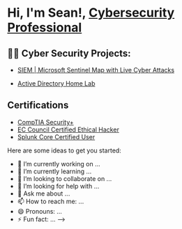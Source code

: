 <h1>Hi, I'm Sean!, <a href="https://www.linkedin.com/in/sean-clancy88/">Cybersecurity Professional</a>

<h2>👨‍💻 Cyber Security Projects:</h2>

  - [SIEM | Microsoft Sentinel Map with Live Cyber Attacks](https://github.com/seanmclancy1/SIEM-Walkthrough.git)
  
  - [Active Directory Home Lab](https://github.com/joshmadakor1/Algorithms-Practice)

<h2>Certifications</h2>

- [CompTIA Security+](https://i.imgur.com/HcE7qDD.png)
- [EC Council Certified Ethical Hacker](https://i.imgur.com/6kExIBB.png)
- [Splunk Core Certified User](https://i.imgur.com/GBrHq9d.png)
  
  
Here are some ideas to get you started:

- 🔭 I’m currently working on ...
- 🌱 I’m currently learning ...
- 👯 I’m looking to collaborate on ...
- 🤔 I’m looking for help with ...
- 💬 Ask me about ...
- 📫 How to reach me: ...
- 😄 Pronouns: ...
- ⚡ Fun fact: ...
-->
